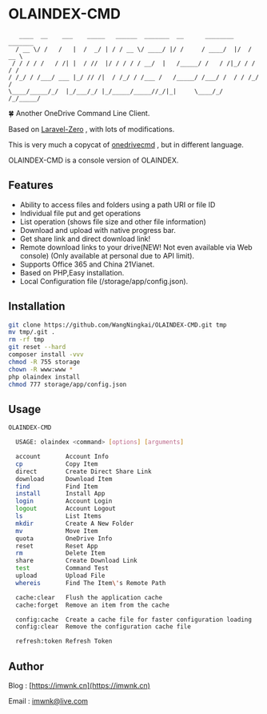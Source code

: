 # OLAINDEX-CMD

```
   ____  __    ___    _____   ______  _______  __      ________  _______ 
  / __ \/ /   /   |  /  _/ | / / __ \/ ____/ |/ /     / ____/  |/  / __ \
 / / / / /   / /| |  / //  |/ / / / / __/  |   /_____/ /   / /|_/ / / / /
/ /_/ / /___/ ___ |_/ // /|  / /_/ / /___ /   /_____/ /___/ /  / / /_/ / 
\____/_____/_/  |_/___/_/ |_/_____/_____//_/|_|     \____/_/  /_/_____/ 
```


🍀 Another OneDrive Command Line Client.

Based on [Laravel-Zero](https://laravel-zero.com) , with lots of modifications.

This is very much a copycat of [onedrivecmd](https://github.com/cnbeining/onedrivecmd) , but in different language.

OLAINDEX-CMD is a console version of OLAINDEX.


## Features

- Ability to access files and folders using a path URI or file ID
- Individual file put and get operations
- List operation (shows file size and other file information)
- Download and upload with native progress bar.
- Get share link and direct download link!
- Remote download links to your drive(NEW! Not even available via Web console) (Only available at personal due to API limit).
- Supports Office 365 and China 21Vianet.
- Based on PHP,Easy installation.
- Local Configuration file (/storage/app/config.json).

## Installation

```bash
git clone https://github.com/WangNingkai/OLAINDEX-CMD.git tmp 
mv tmp/.git . 
rm -rf tmp 
git reset --hard 
composer install -vvv
chmod -R 755 storage
chown -R www:www *
php olaindex install
chmod 777 storage/app/config.json
```

## Usage

```bash
OLAINDEX-CMD

  USAGE: olaindex <command> [options] [arguments]

  account       Account Info
  cp            Copy Item
  direct        Create Direct Share Link
  download      Download Item
  find          Find Item
  install       Install App
  login         Account Login
  logout        Account Logout
  ls            List Items
  mkdir         Create A New Folder
  mv            Move Item
  quota         OneDrive Info
  reset         Reset App
  rm            Delete Item
  share         Create Download Link
  test          Command Test
  upload        Upload File
  whereis       Find The Item\'s Remote Path

  cache:clear   Flush the application cache
  cache:forget  Remove an item from the cache

  config:cache  Create a cache file for faster configuration loading
  config:clear  Remove the configuration cache file

  refresh:token Refresh Token
```

## Author

Blog : [https://imwnk.cn](https://imwnk.cn)

Email : [imwnk@live.com](mailto:imwnk@live.com)


